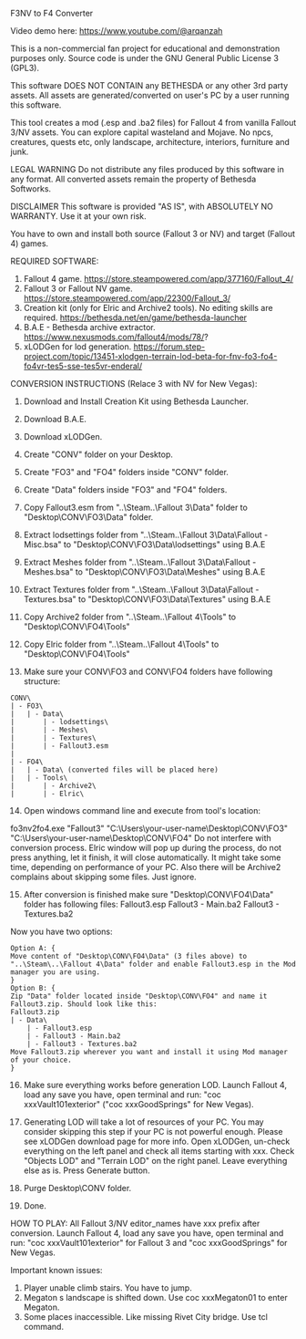 F3NV to F4 Converter

Video demo here: https://www.youtube.com/@arqanzah

This is a non-commercial fan project for educational and demonstration purposes only. Source code is under the GNU General Public License 3 (GPL3).

This software DOES NOT CONTAIN any BETHESDA or any other 3rd party assets. All assets are generated/converted on user's PC by a user running this software.

This tool creates a mod (.esp and .ba2 files) for Fallout 4 from vanilla Fallout 3/NV assets. You can explore capital wasteland and Mojave. No npcs, creatures, quests etc, only landscape, architecture, interiors, furniture and junk. 

LEGAL WARNING
Do not distribute any files produced by this software in any format. All converted assets remain the property of Bethesda Softworks.

DISCLAIMER
This software is provided "AS IS", with ABSOLUTELY NO WARRANTY. Use it at your own risk.

You have to own and install both source (Fallout 3 or NV) and target (Fallout 4) games.

REQUIRED SOFTWARE:
1. Fallout 4 game. https://store.steampowered.com/app/377160/Fallout_4/
2. Fallout 3 or Fallout NV game. https://store.steampowered.com/app/22300/Fallout_3/
3. Creation kit (only for Elric and Archive2 tools). No editing skills are required. https://bethesda.net/en/game/bethesda-launcher
4. B.A.E - Bethesda archive extractor. https://www.nexusmods.com/fallout4/mods/78/?
5. xLODGen for lod generation. https://forum.step-project.com/topic/13451-xlodgen-terrain-lod-beta-for-fnv-fo3-fo4-fo4vr-tes5-sse-tes5vr-enderal/


CONVERSION INSTRUCTIONS (Relace 3 with NV for New Vegas):

1. Download and Install Creation Kit using Bethesda Launcher.
2. Download B.A.E.
3. Download xLODGen.

4. Create "CONV" folder on your Desktop.
5. Create "FO3" and "FO4" folders inside "CONV" folder.
6. Create "Data" folders inside "FO3" and "FO4" folders.

7. Copy Fallout3.esm from "..\Steam\..\Fallout 3\Data" folder to "Desktop\CONV\FO3\Data" folder.
8. Extract lodsettings folder from "..\Steam\..\Fallout 3\Data\Fallout - Misc.bsa" to "Desktop\CONV\FO3\Data\lodsettings" using B.A.E
9. Extract Meshes folder from "..\Steam\..\Fallout 3\Data\Fallout - Meshes.bsa" to "Desktop\CONV\FO3\Data\Meshes" using B.A.E
10. Extract Textures folder from "..\Steam\..\Fallout 3\Data\Fallout - Textures.bsa" to "Desktop\CONV\FO3\Data\Textures" using B.A.E

11. Copy Archive2 folder from "..\Steam\..\Fallout 4\Tools" to "Desktop\CONV\FO4\Tools"
12. Copy Elric folder from "..\Steam\..\Fallout 4\Tools" to "Desktop\CONV\FO4\Tools"

13. Make sure your CONV\FO3 and CONV\FO4 folders have following structure: 

```text
CONV\
| - FO3\
|   | - Data\
|       | - lodsettings\
|       | - Meshes\
|       | - Textures\
|       | - Fallout3.esm 
|
| - FO4\
|   | - Data\ (converted files will be placed here)
|   | - Tools\
|       | - Archive2\
|       | - Elric\
```

14. Open windows command line and execute from tool's location:

fo3nv2fo4.exe "Fallout3" "C:\Users\your-user-name\Desktop\CONV\FO3" "C:\Users\your-user-name\Desktop\CONV\FO4"
Do not interfere with conversion process. Elric window will pop up during the process, do not press anything, let it finish, it will close automatically.  It might take some time, depending on performance of your PC.
Also there will be Archive2 complains about skipping some files. Just ignore. 

15. After conversion is finished make sure "Desktop\CONV\FO4\Data" folder has following files:
Fallout3.esp
Fallout3 - Main.ba2
Fallout3 - Textures.ba2

Now you have two options:
```text
Option A: {
Move content of "Desktop\CONV\FO4\Data" (3 files above) to "..\Steam\..\Fallout 4\Data" folder and enable Fallout3.esp in the Mod manager you are using.
}
Option B: {
Zip "Data" folder located inside "Desktop\CONV\FO4" and name it Fallout3.zip. Should look like this:
Fallout3.zip
| - Data\
    | - Fallout3.esp
    | - Fallout3 - Main.ba2
    | - Fallout3 - Textures.ba2
Move Fallout3.zip wherever you want and install it using Mod manager of your choice.
}
```
16. Make sure everything works before generation LOD. Launch Fallout 4, load any save you have, open terminal and run: "coc xxxVault101exterior" ("coc xxxGoodSprings" for New Vegas). 

17. Generating LOD will take a lot of resources of your PC. You may consider skipping this step if your PC is not powerful enough. Please see xLODGen download page for more info.
Open xLODGen, un-check everything on the left panel and check all items starting with xxx. Check "Objects LOD" and "Terrain LOD" on the right panel. Leave everything else as is. Press Generate button. 

18. Purge Desktop\CONV folder.

19. Done.

HOW TO PLAY:
All Fallout 3/NV editor_names have xxx prefix after conversion. 
Launch Fallout 4, load any save you have, open terminal and run: "coc xxxVault101exterior" for Fallout 3 and "coc xxxGoodSprings" for New Vegas. 

Important known issues:
1. Player unable climb stairs. You have to jump.
2. Megaton s landscape is shifted down. Use coc xxxMegaton01 to enter Megaton.
3. Some places inaccessible. Like missing Rivet City bridge. Use tcl command.